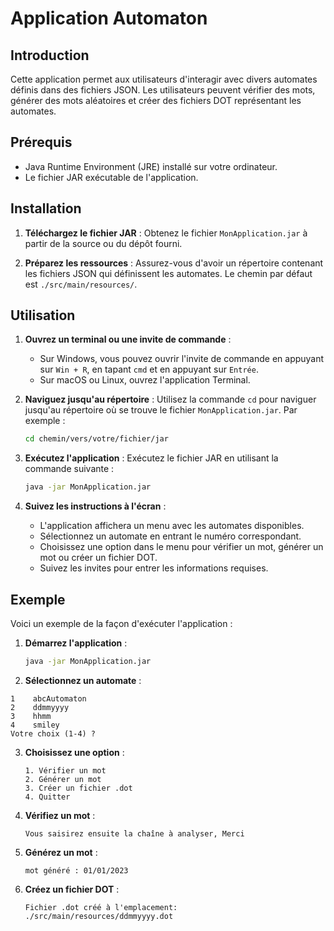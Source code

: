 # Application Automaton

## Introduction

Cette application permet aux utilisateurs d'interagir avec divers automates définis dans des fichiers JSON. Les utilisateurs peuvent vérifier des mots, générer des mots aléatoires et créer des fichiers DOT représentant les automates.

## Prérequis

- Java Runtime Environment (JRE) installé sur votre ordinateur.
- Le fichier JAR exécutable de l'application.

## Installation

1. **Téléchargez le fichier JAR** : Obtenez le fichier `MonApplication.jar` à partir de la source ou du dépôt fourni.

2. **Préparez les ressources** : Assurez-vous d'avoir un répertoire contenant les fichiers JSON qui définissent les automates. Le chemin par défaut est `./src/main/resources/`.

## Utilisation

1. **Ouvrez un terminal ou une invite de commande** :
   - Sur Windows, vous pouvez ouvrir l'invite de commande en appuyant sur `Win + R`, en tapant `cmd` et en appuyant sur `Entrée`.
   - Sur macOS ou Linux, ouvrez l'application Terminal.

2. **Naviguez jusqu'au répertoire** : Utilisez la commande `cd` pour naviguer jusqu'au répertoire où se trouve le fichier `MonApplication.jar`. Par exemple :
   ```sh
   cd chemin/vers/votre/fichier/jar
   ```

3. **Exécutez l'application** : Exécutez le fichier JAR en utilisant la commande suivante :
   ```sh
   java -jar MonApplication.jar
   ```

4. **Suivez les instructions à l'écran** :
   - L'application affichera un menu avec les automates disponibles.
   - Sélectionnez un automate en entrant le numéro correspondant.
   - Choisissez une option dans le menu pour vérifier un mot, générer un mot ou créer un fichier DOT.
   - Suivez les invites pour entrer les informations requises.

## Exemple

Voici un exemple de la façon d'exécuter l'application :

1. **Démarrez l'application** :
   ```sh
   java -jar MonApplication.jar
   ```

2. **Sélectionnez un automate** :
```
1 	 abcAutomaton
2 	 ddmmyyyy
3 	 hhmm
4 	 smiley
Votre choix (1-4) ?
```

3. **Choisissez une option** :
   ```
   1. Vérifier un mot
   2. Générer un mot
   3. Créer un fichier .dot
   4. Quitter
   ```

4. **Vérifiez un mot** :
   ```
   Vous saisirez ensuite la chaîne à analyser, Merci
   ```

5. **Générez un mot** :
   ```
   mot généré : 01/01/2023
   ```

6. **Créez un fichier DOT** :
   ```
   Fichier .dot créé à l'emplacement: ./src/main/resources/ddmmyyyy.dot
   ```
